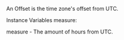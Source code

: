 An Offset is the time zone's offset from UTC.

Instance Variables
	measure:		<Measure>

measure
	- The amount of hours from UTC.
